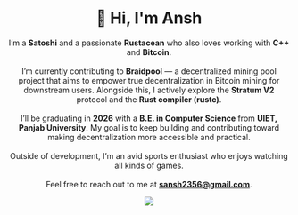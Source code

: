 <!-- Greeting Section -->
<h1 align="center">👋 Hi, I'm Ansh</h1>

<p align="center">
  I’m a <b>Satoshi</b> and a passionate <b>Rustacean</b> who also loves working with <b>C++</b> and <b>Bitcoin</b>.  
  <br/><br/>
  I’m currently contributing to <b>Braidpool</b> — a decentralized mining pool project that aims to empower true decentralization in Bitcoin mining for downstream users.  
  Alongside this, I actively explore the <b>Stratum V2</b> protocol and the <b>Rust compiler (rustc)</b>.  
  <br/><br/>
  I’ll be graduating in <b>2026</b> with a <b>B.E. in Computer Science</b> from <b>UIET, Panjab University</b>.  
  My goal is to keep building and contributing toward making decentralization more accessible and practical.  
  <br/><br/>
  Outside of development, I’m an avid sports enthusiast who enjoys watching all kinds of games.  
  <br/><br/>
  Feel free to reach out to me at  
  <a href="mailto:sansh2356@gmail.com"><b>sansh2356@gmail.com</b></a>.
</p>

<!-- Footer -->
<p align="center">
  <img src="https://capsule-render.vercel.app/api?type=waving&color=gradient&height=65&section=footer"/>
</p>
